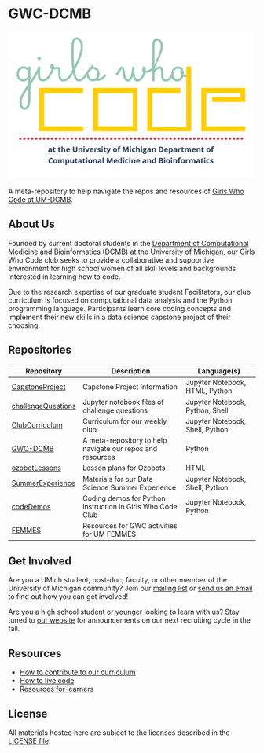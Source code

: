 # GWC-DCMB

<img src="logo.png" height="300" />

A meta-repository to help navigate the repos and resources of [Girls Who Code at UM-DCMB](http://umich.edu/~girlswc/).

## About Us

Founded by current doctoral students in the [Department of Computational Medicine and Bioinformatics (DCMB)](https://medicine.umich.edu/dept/computational-medicine-bioinformatics) at the University of Michigan, our Girls Who Code club seeks to provide a collaborative and supportive environment for high school women of all skill levels and backgrounds interested in learning how to code.

Due to the research expertise of our graduate student Facilitators, our club curriculum is focused on computational data analysis and the Python programming language. Participants learn core coding concepts and implement their new skills in a data science capstone project of their choosing.

## Repositories

| Repository | Description | Language(s) |
|---|---|---|
| [CapstoneProject](https://github.com/GWC-DCMB/CapstoneProject) | Capstone Project Information | Jupyter Notebook, HTML, Python |
| [challengeQuestions](https://github.com/GWC-DCMB/challengeQuestions) | Jupyter notebook files of challenge questions | Jupyter Notebook, Python, Shell |
| [ClubCurriculum](https://github.com/GWC-DCMB/ClubCurriculum) | Curriculum for our weekly club | Jupyter Notebook, Shell, Python |
| [GWC-DCMB](https://github.com/GWC-DCMB/GWC-DCMB) | A meta-repository to help navigate our repos and resources | Python |
| [ozobotLessons](https://github.com/GWC-DCMB/ozobotLessons) | Lesson plans for Ozobots | HTML |
| [SummerExperience](https://github.com/GWC-DCMB/SummerExperience) | Materials for our Data Science Summer Experience  | Jupyter Notebook, Shell, Python |
| [codeDemos](https://github.com/GWC-DCMB/codeDemos) | Coding demos for Python instruction in Girls Who Code Club | Jupyter Notebook, Python |
| [FEMMES](https://github.com/GWC-DCMB/FEMMES) | Resources for GWC activities for UM FEMMES |  |

## Get Involved

Are you a UMich student, post-doc, faculty, or other member of the University of Michigan community? Join our [mailing list](https://mcommunity.umich.edu/#group:Bioinformatics%20Girls%20Who%20Code) or [send us an email](mailto:gwc.bioinfo-requests@umich.edu) to find out how you can get involved! 

Are you a high school student or younger looking to learn with us? Stay tuned to [our website](http://umich.edu/~girlswc) for announcements on our next recruiting cycle in the fall.

## Resources

- [How to contribute to our curriculum](contributing.md)
- [How to live code]()
- [Resources for learners](resources.md)

## License

All materials hosted here are subject to the licenses described in the [LICENSE file](LICENSE.md).
